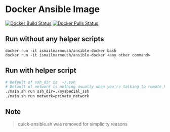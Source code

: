 # Docker Ansible Image

[![Docker Build Status](https://github.com/memoria-io/ansible-docker/workflows/Docker/badge.svg)](https://github.com/memoria-io/ansible-docker/actions?query=workflow%3ADocker)
[![Docker Pulls Status](https://img.shields.io/docker/pulls/memoriaio/ansible-docker.svg)](https://hub.docker.com/r/memoriaio/ansible-docker/)

## Run without any helper scripts
```
docker run -it ismailmarmoush/ansible-docker bash
docker run -it ismailmarmoush/ansible-docker <any other command>
```

## Run with helper script
```bash
# Default of ssh_dir is  ~/.ssh
# Default of network is nothing usually when you're talking to remote hosts not on your machine
./main.sh run ssh_dir=./myspecial_ssh
./main.sh run network=private_network
```

## Note
> quick-ansible.sh was removed for simplicity reasons
